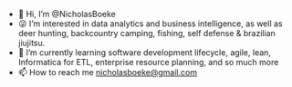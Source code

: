 - :wave: Hi, I’m @NicholasBoeke
- :stuck_out_tongue_winking_eye: I’m interested in data analytics and business intelligence, as well as deer hunting, backcountry camping, fishing, self defense & brazilian jiujitsu.
- :green_book: I’m currently learning software development lifecycle, agile, lean, Informatica for ETL, enterprise resource planning, and so much more
- :mailbox: How to reach me nicholasboeke@gmail.com

<!---
NicholasBoeke/NicholasBoeke is a ✨ special ✨ repository because its `README.md` (this file) appears on your GitHub profile.
You can click the Preview link to take a look at your changes.
--->
